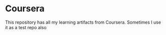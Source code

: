 # Coursera
This repository has all my learning artifacts from Coursera.
Sometimes I use it as a test repo also
